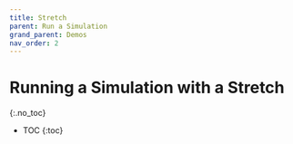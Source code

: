 ```yaml
---
title: Stretch
parent: Run a Simulation
grand_parent: Demos
nav_order: 2
---
```


# Running a Simulation with a Stretch
{:.no_toc}

* TOC
{:toc}